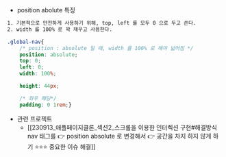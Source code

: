 
- position abolute 특징
``` bash
1. 기본적으로 안전하게 사용하기 위해, top, left 를 모두 0 으로 두고 쓴다. 
2. width 를 100% 로 꽉 채우고 사용한다. 
```

``` css 
.global-nav{
    /* position : absolute 일 때, width 를 100% 로 해야 넓어짐 */
    position: absolute;
    top: 0;
    left: 0;
    width: 100%;

    height: 44px;

    /* 좌우 패딩*/
    padding: 0 1rem;}
```


- 관련 프로젝트 
	- [[230913_애플페이지클론_섹션2_스크롤을 이용한 인터렉션 구현#해결방식 nav 태그를 👉 position absolute 로 변경해서 👉 공간을 차지 하지 않게 하기 ⭐⭐⭐ 중요한 이슈 해결]]